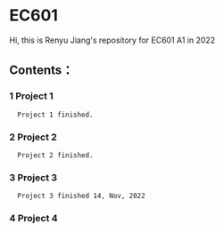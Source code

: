 # EC601
Hi, this is Renyu Jiang's repository for EC601 A1 in 2022

## Contents：

### 1 Project 1 

      Project 1 finished.

### 2 Project 2

      Project 2 finished.

### 3 Project 3

      Project 3 finished 14, Nov, 2022

### 4 Project 4
